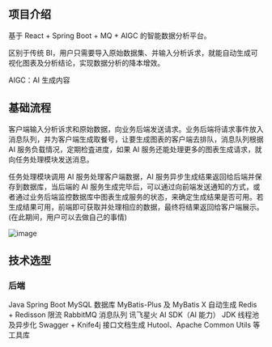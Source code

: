 ## 项目介绍

基于 React + Spring Boot + MQ + AIGC 的智能数据分析平台。

区别于传统 BI，用户只需要导入原始数据集、并输入分析诉求，就能自动生成可视化图表及分析结论，实现数据分析的降本增效。

AIGC：AI 生成内容

## 基础流程

客户端输入分析诉求和原始数据，向业务后端发送请求。业务后端将请求事件放入消息队列，并为客户端生成取餐号，让要生成图表的客户端去排队，消息队列根据 AI 服务负载情况，定期检査进度，如果 AI 服务还能处理更多的图表生成请求，就向任务处理模块发送消息。

任务处理模块调用 AI 服务处理客户端数据，AI 服务异步生成结果返回给后端并保存到数据库，当后端的 AI 服务生成完毕后，可以通过向前端发送通知的方式，或者通过业务后端监控数据库中图表生成服务的状态，来确定生成结果是否可用。若生成结果可用，前端即可获取并处理相应的数据，最终将结果返回给客户端展示。(在此期间，用户可以去做自己的事情)

![image](https://github.com/user-attachments/assets/dd230329-7005-4895-bef0-25d7e253cee8)

## 技术选型

### 后端

Java Spring Boot
MySQL 数据库
MyBatis-Plus 及 MyBatis X 自动生成
Redis + Redisson 限流
RabbitMQ 消息队列
讯飞星火 AI SDK（AI 能力）
JDK 线程池及异步化
Swagger + Knife4j 接口文档生成
Hutool、Apache Common Utils 等工具库
